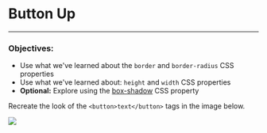 # Button Up

---

### Objectives:

- Use what we've learned about the `border` and `border-radius` CSS properties
- Use what we've learned about: `height` and `width` CSS properties
- **Optional:** Explore using the [box-shadow](https://developer.mozilla.org/en-US/docs/Web/CSS/box-shadow) CSS property

Recreate the look of the `<button>text</button>` tags in the image below.

![](https://assets.codingdojo.com/boomyeah2015/codingdojo/curriculum/content/chapter/buttons.png)